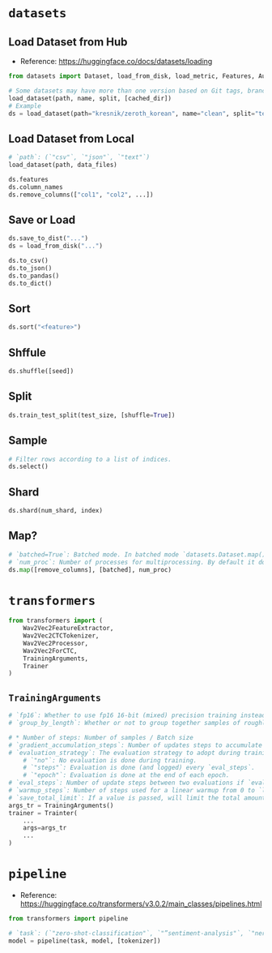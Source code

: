 # `datasets`
## Load Dataset from Hub
- Reference: https://huggingface.co/docs/datasets/loading
```python
from datasets import Dataset, load_from_disk, load_metric, Features, Audio, Value

# Some datasets may have more than one version based on Git tags, branches, or commits. Use the revision parameter to specify the dataset version you want to load.
load_dataset(path, name, split, [cached_dir])
# Example
ds = load_dataset(path="kresnik/zeroth_korean", name="clean", split="test")
```
## Load Dataset from Local
```python
# `path`: (`"csv"`, `"json"`, `"text"`)
load_dataset(path, data_files)
```
```python
ds.features
ds.column_names
ds.remove_columns(["col1", "col2", ...])
```
## Save or Load
```python
ds.save_to_dist("...")
ds = load_from_disk("...")

ds.to_csv()
ds.to_json()
ds.to_pandas()
ds.to_dict()
```
## Sort
```python
ds.sort("<feature>")
```
## Shffule
```python
ds.shuffle([seed])
```
## Split
```python
ds.train_test_split(test_size, [shuffle=True])
```
## Sample
```python
# Filter rows according to a list of indices.
ds.select()
```
## Shard
```python
ds.shard(num_shard, index)
```
## Map?
```python
# `batched=True`: Batched mode. In batched mode `datasets.Dataset.map()` will provide batch of examples (as a dict of lists) to the mapped function and expect the mapped function to return back a batch of examples (as a dict of lists) but the input and output batch are not required to be of the same size.
# `num_proc`: Number of processes for multiprocessing. By default it doesn’t use multiprocessing.
ds.map([remove_columns], [batched], num_proc)
```

# `transformers`
```python
from transformers import (
    Wav2Vec2FeatureExtractor,
    Wav2Vec2CTCTokenizer,
    Wav2Vec2Processor,
    Wav2Vec2ForCTC,
    TrainingArguments,
    Trainer
)
```
## `TrainingArguments`
```python
# `fp16`: Whether to use fp16 16-bit (mixed) precision training instead of 32-bit training.
# `group_by_length`: Whether or not to group together samples of roughly the same length in the training dataset (to minimize padding applied and be more efficient). Only useful if applying dynamic padding.

# * Number of steps: Number of samples / Batch size
# `gradient_accumulation_steps`: Number of updates steps to accumulate the gradients for, before performing a backward/update pass.
# `evaluation_strategy`: The evaluation strategy to adopt during training.
	# `"no"`: No evaluation is done during training.
	# `"steps"`: Evaluation is done (and logged) every `eval_steps`.
	# `"epoch"`: Evaluation is done at the end of each epoch.
# `eval_steps`: Number of update steps between two evaluations if `evaluation_strategy="steps"`. Will default to the same value as `logging_steps` if not set.
# `warmup_steps`: Number of steps used for a linear warmup from 0 to `learning_rate`.
# `save_total_limit`: If a value is passed, will limit the total amount of checkpoints. Deletes the older checkpoints in `output_dir`.
args_tr = TrainingArguments()
trainer = Trainter(
	...
	args=args_tr
	...
)
```

# `pipeline`
- Reference: https://huggingface.co/transformers/v3.0.2/main_classes/pipelines.html
```python
from transformers import pipeline

# `task`: (`"zero-shot-classification"`, `"”sentiment-analysis"`, `"ner"`, "`question-answering"`)
model = pipeline(task, model, [tokenizer])
```